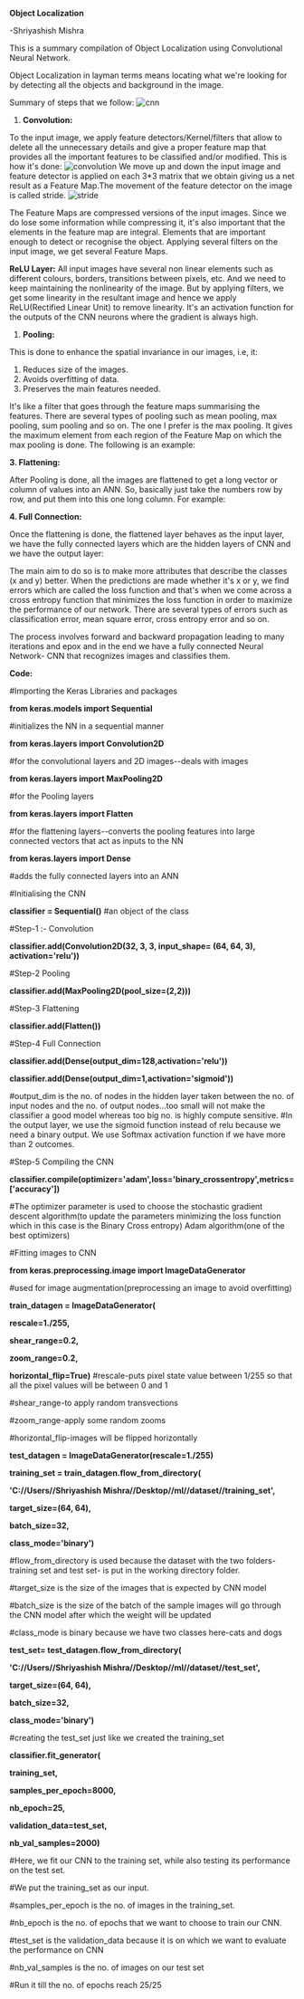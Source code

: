 **Object Localization**

-Shriyashish Mishra

This is a summary compilation of Object Localization using Convolutional Neural Network.

Object Localization in layman terms means locating what we&#39;re looking for by detecting all the objects and background in the image.

Summary of steps that we follow:
![cnn](https://user-images.githubusercontent.com/62511046/84745383-19db0b00-afd2-11ea-9240-4266064d2c87.png)

1. **Convolution:**

To the input image, we apply feature detectors/Kernel/filters that allow to delete all the unnecessary details and give a proper feature map that provides all the important features to be classified and/or modified. This is how it&#39;s done:
 ![convolution](https://user-images.githubusercontent.com/62511046/84712471-4cf7ad00-af86-11ea-92a6-ea3cacab3403.png)
We move up and down the input image and feature detector is applied on each 3\*3 matrix that we obtain giving us a net result as a Feature Map.The movement of the feature detector on the image is called stride.
![stride](https://user-images.githubusercontent.com/62511046/84746049-0a0ff680-afd3-11ea-9d88-9b7826b4c3bd.png)

The Feature Maps are compressed versions of the input images. Since we do lose some information while compressing it, it&#39;s also important that the elements in the feature map are integral. Elements that are important enough to detect or recognise the object.
 Applying several filters on the input image, we get several Feature Maps.


**ReLU Layer:**
 All input images have several non linear elements such as different colours, borders, transitions between pixels, etc. And we need to keep maintaining the nonlinearity of the image. But by applying filters, we get some linearity in the resultant image and hence we apply ReLU(Rectified Linear Unit) to remove linearity. It&#39;s an activation function for the outputs of the CNN neurons where the gradient is always high.

1. **Pooling:**

This is done to enhance the spatial invariance in our images, i.e, it:

1. Reduces size of the images.
2. Avoids overfitting of data.
3. Preserves the main features needed.

It&#39;s like a filter that goes through the feature maps summarising the features.
 There are several types of pooling such as mean pooling, max pooling, sum pooling and so on. The one I prefer is the max pooling. It gives the maximum element from each region of the Feature Map on which the max pooling is done. The following is an example:

**3. Flattening:**

After Pooling is done, all the images are flattened to get a long vector or column of values into an ANN. So, basically just take the numbers row by row, and put them into this one long column. For example:

**4. Full Connection:**

Once the flattening is done, the flattened layer behaves as the input layer, we have the fully connected layers which are the hidden layers of CNN and we have the output layer:

The main aim to do so is to make more attributes that describe the classes (x and y) better. When the predictions are made whether it&#39;s x or y, we find errors which are called the loss function and that&#39;s when we come across a cross entropy function that minimizes the loss function in order to maximize the performance of our network. There are several types of errors such as classification error, mean square error, cross entropy error and so on.

The process involves forward and backward propagation leading to many iterations and epox and in the end we have a fully connected Neural Network- CNN that recognizes images and classifies them.

**Code:**

#Importing the Keras Libraries and packages

**from keras.models import Sequential**

#initializes the NN in a sequential manner

**from keras.layers import Convolution2D**

#for the convolutional layers and 2D images--deals with images

**from keras.layers import MaxPooling2D**

#for the Pooling layers

**from keras.layers import Flatten**

#for the flattening layers--converts the pooling features into large connected vectors that act as inputs to the NN

**from keras.layers import Dense**

#adds the fully connected layers into an ANN

#Initialising the CNN

**classifier = Sequential()** #an object of the class

#Step-1 :- Convolution

**classifier.add(Convolution2D(32, 3, 3, input\_shape= (64, 64, 3), activation=&#39;relu&#39;))**

#Step-2 Pooling

**classifier.add(MaxPooling2D(pool\_size=(2,2)))**

#Step-3 Flattening

**classifier.add(Flatten())**

#Step-4 Full Connection

**classifier.add(Dense(output\_dim=128,activation=&#39;relu&#39;))**

**classifier.add(Dense(output\_dim=1,activation=&#39;sigmoid&#39;))**

#output\_dim is the no. of nodes in the hidden layer taken between the no. of input nodes and the no. of output nodes...too small will not make the classifier a good model whereas too big no. is highly compute sensitive.
 #In the output layer, we use the sigmoid function instead of relu because we need a binary output. We use Softmax activation function if we have more than 2 outcomes.

#Step-5 Compiling the CNN

**classifier.compile(optimizer=&#39;adam&#39;,loss=&#39;binary\_crossentropy&#39;,metrics=[&#39;accuracy&#39;])**

#The optimizer parameter is used to choose the stochastic gradient descent algorithm(to update the parameters minimizing the loss function which in this case is the Binary Cross entropy) Adam algorithm(one of the best optimizers)

#Fitting images to CNN

**from keras.preprocessing.image import ImageDataGenerator**

#used for image augmentation(preprocessing an image to avoid overfitting)

**train\_datagen = ImageDataGenerator(**

**rescale=1./255,**

**shear\_range=0.2,**

**zoom\_range=0.2,**

**horizontal\_flip=True)**
#rescale-puts pixel state value between 1/255 so that all the pixel values will be between 0 and 1

#shear\_range-to apply random transvections

#zoom\_range-apply some random zooms

#horizontal\_flip-images will be flipped horizontally

**test\_datagen = ImageDataGenerator(rescale=1./255)**

**training\_set = train\_datagen.flow\_from\_directory(**

**&#39;C://Users//Shriyashish Mishra//Desktop//ml//dataset//training\_set&#39;,**

**target\_size=(64, 64),**

**batch\_size=32,**

**class\_mode=&#39;binary&#39;)**

#flow\_from\_directory is used because the dataset with the two folders-training set and test set- is put in the working directory folder.

#target\_size is the size of the images that is expected by CNN model

#batch\_size is the size of the batch of the sample images will go through the CNN model after which the weight will be updated

#class\_mode is binary because we have two classes here-cats and dogs

**test\_set= test\_datagen.flow\_from\_directory(**

**&#39;C://Users//Shriyashish Mishra//Desktop//ml//dataset//test\_set&#39;,**

**target\_size=(64, 64),**

**batch\_size=32,**

**class\_mode=&#39;binary&#39;)**

#creating the test\_set just like we created the training\_set

**classifier.fit\_generator(**

**training\_set,**

**samples\_per\_epoch=8000,**

**nb\_epoch=25,**

**validation\_data=test\_set,**

**nb\_val\_samples=2000)**

#Here, we fit our CNN to the training set, while also testing its performance on the test set.

#We put the training\_set as our input.

#samples\_per\_epoch is the no. of images in the training\_set.

#nb\_epoch is the no. of epochs that we want to choose to train our CNN.

#test\_set is the validation\_data because it is on which we want to evaluate the performance on CNN

#nb\_val\_samples is the no. of images on our test set

#Run it till the no. of epochs reach 25/25
